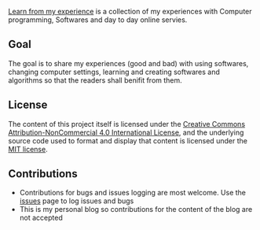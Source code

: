 [Learn from my experience](http://svijaykoushik.github.io/blog) is a collection of my experiences with Computer programming, Softwares and day to day online servies.

## Goal
 The goal is to share my experiences (good and bad) with using softwares, changing computer settings, learning and creating softwares and algorithms so that the readers shall benifit from them.

 ## License
The content of this project itself is licensed under the [Creative Commons Attribution-NonCommercial 4.0 International License](http://creativecommons.org/licenses/by-nc/4.0/), and the underlying source code used to format and display that content is licensed under the [MIT license](/LICENSE).

## Contributions
- Contributions for bugs and issues logging are most welcome. Use the [issues](https://github.com/svijaykoushik/blog/issues) page to log issues and bugs
- This is my personal blog so contributions for the content of the blog are not accepted

